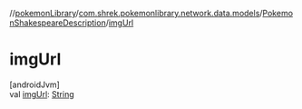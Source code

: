 //[pokemonLibrary](../../../index.md)/[com.shrek.pokemonlibrary.network.data.models](../index.md)/[PokemonShakespeareDescription](index.md)/[imgUrl](img-url.md)

# imgUrl

[androidJvm]\
val [imgUrl](img-url.md): [String](https://kotlinlang.org/api/latest/jvm/stdlib/kotlin/-string/index.html)
